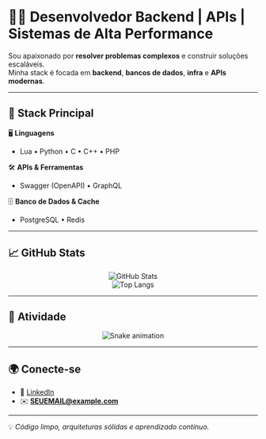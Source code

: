 <!-- Banner ou ASCII opcional aqui -->

# 👨‍💻 Desenvolvedor Backend | APIs | Sistemas de Alta Performance  

Sou apaixonado por **resolver problemas complexos** e construir soluções escaláveis.  
Minha stack é focada em **backend**, **bancos de dados**, **infra** e **APIs modernas**.  

---

## 🚀 Stack Principal

🖥️ **Linguagens**
- Lua • Python • C • C++ • PHP  

🛠️ **APIs & Ferramentas**
- Swagger (OpenAPI) • GraphQL  

🗄️ **Banco de Dados & Cache**
- PostgreSQL • Redis  

---

## 📈 GitHub Stats

<div align="center">

![GitHub Stats](https://github-readme-stats.vercel.app/api?username=SEU_USUARIO&show_icons=true&theme=tokyonight&hide_border=true&count_private=true)  
![Top Langs](https://github-readme-stats.vercel.app/api/top-langs/?username=SEU_USUARIO&layout=compact&theme=tokyonight&hide_border=true)

</div>

---

## 🐍 Atividade

<div align="center">
  
![Snake animation](https://github.com/SEU_USUARIO/SEU_USUARIO/blob/output/github-contribution-grid-snake.svg)

</div>

---

## 🌍 Conecte-se
- 🔗 [LinkedIn](https://linkedin.com/in/SEU_USUARIO)  
- ✉️ **SEUEMAIL@example.com**

---

💡 _Código limpo, arquiteturas sólidas e aprendizado contínuo._
